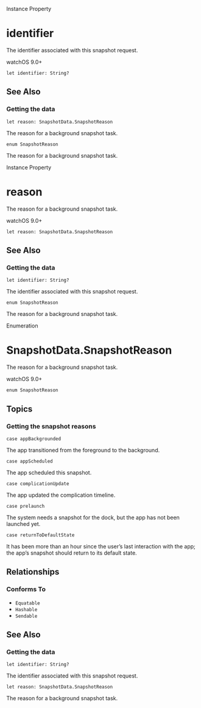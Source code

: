 Instance Property

# identifier

The identifier associated with this snapshot request.

watchOS 9.0+

    
    
    let identifier: String?

## See Also

### Getting the data

`let reason: SnapshotData.SnapshotReason`

The reason for a background snapshot task.

`enum SnapshotReason`

The reason for a background snapshot task.

Instance Property

# reason

The reason for a background snapshot task.

watchOS 9.0+

    
    
    let reason: SnapshotData.SnapshotReason

## See Also

### Getting the data

`let identifier: String?`

The identifier associated with this snapshot request.

`enum SnapshotReason`

The reason for a background snapshot task.

Enumeration

# SnapshotData.SnapshotReason

The reason for a background snapshot task.

watchOS 9.0+

    
    
    enum SnapshotReason

## Topics

### Getting the snapshot reasons

`case appBackgrounded`

The app transitioned from the foreground to the background.

`case appScheduled`

The app scheduled this snapshot.

`case complicationUpdate`

The app updated the complication timeline.

`case prelaunch`

The system needs a snapshot for the dock, but the app has not been launched
yet.

`case returnToDefaultState`

It has been more than an hour since the user’s last interaction with the app;
the app’s snapshot should return to its default state.

## Relationships

### Conforms To

  * `Equatable`
  * `Hashable`
  * `Sendable`

## See Also

### Getting the data

`let identifier: String?`

The identifier associated with this snapshot request.

`let reason: SnapshotData.SnapshotReason`

The reason for a background snapshot task.

